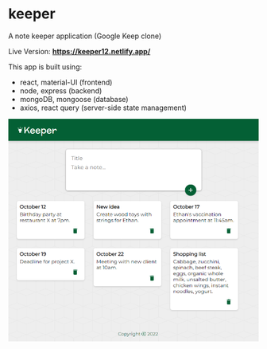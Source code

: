 # keeper

A note keeper application (Google Keep clone)  
  
Live Version: **https://keeper12.netlify.app/**

This app is built using:

- react, material-UI (frontend)
- node, express (backend)
- mongoDB, mongoose (database)
- axios, react query (server-side state management)

![](screenshot.png)
